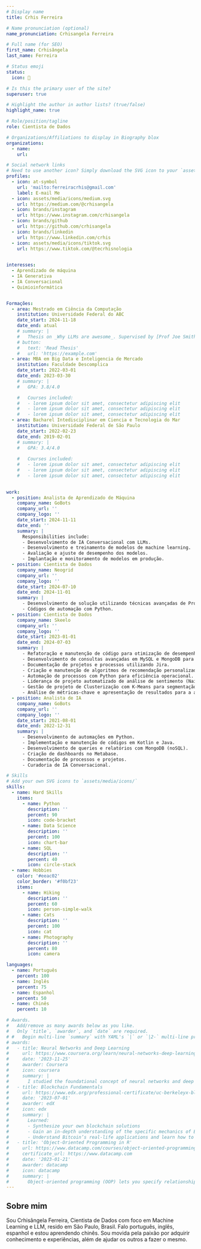 ```yaml
---
# Display name
title: Crhis Ferreira

# Name pronunciation (optional)
name_pronunciation: Crhisangela Ferreira

# Full name (for SEO)
first_name: Crhisângela
last_name: Ferreira

# Status emoji
status:
  icon: 🎲

# Is this the primary user of the site?
superuser: true

# Highlight the author in author lists? (true/false)
highlight_name: true

# Role/position/tagline
role: Cientista de Dados

# Organizations/Affiliations to display in Biography blox
organizations:
  - name: 
    url: 

# Social network links
# Need to use another icon? Simply download the SVG icon to your `assets/media/icons/` folder.
profiles:
  - icon: at-symbol
    url: 'mailto:ferreiracrhis@gmail.com'
    label: E-mail Me
  - icon: assets/media/icons/medium.svg
    url: https://medium.com/@crhisangela
  - icon: brands/instagram
    url: https://www.instagram.com/crhisangela
  - icon: brands/github
    url: https://github.com/crhisangela
  - icon: brands/linkedin
    url: https://www.linkedin.com/crhis
  - icon: assets/media/icons/tiktok.svg
    url: https://www.tiktok.com/@tecrhisnologia
 

interesses:
  - Aprendizado de máquina
  - IA Generativa
  - IA Conversacional
  - Quimioinformática


Formações:
  - area: Mestrado em Ciência da Computação
    institution: Universidade Federal do ABC
    date_start: 2024-11-18
    date_end: atual
    # summary: |
    #   Thesis on _Why LLMs are awesome_. Supervised by [Prof Joe Smith](https://example.com). Presented papers at 5 IEEE conferences with the contributions being published in 2 Springer journals.
    # button:
    #   text: 'Read Thesis'
    #   url: 'https://example.com'
  - area: MBA em Big Data e Inteligencia de Mercado
    institution: Faculdade Descomplica
    date_start: 2022-03-01
    date_end: 2023-03-30
    # summary: |
    #   GPA: 3.8/4.0

    #   Courses included:
    #   - lorem ipsum dolor sit amet, consectetur adipiscing elit
    #   - lorem ipsum dolor sit amet, consectetur adipiscing elit
    #   - lorem ipsum dolor sit amet, consectetur adipiscing elit
  - area: Bacharel Intedisciplinar em Ciencia e Tecnologia do Mar
    institution: Universidade Federal de São Paulo
    date_start: 2022-02-23
    date_end: 2019-02-01
    # summary: |
    #   GPA: 3.4/4.0
      
    #   Courses included:
    #   - lorem ipsum dolor sit amet, consectetur adipiscing elit
    #   - lorem ipsum dolor sit amet, consectetur adipiscing elit
    #   - lorem ipsum dolor sit amet, consectetur adipiscing elit

    
work:
  - position: Analista de Aprendizado de Máquina
    company_name: GoBots
    company_url: ''
    company_logo: ''
    date_start: 2024-11-11
    date_end: ''
    summary: |
      Responsibilities include:
      - Desenvolvimento de IA Conversacional com LLMs.
      - Desenvolvimento e treinamento de modelos de machine learning.
      - Avaliação e ajuste de desempenho dos modelos.
      - Implantação e monitoramento de modelos em produção.
  - position: Cientista de Dados
    company_name: Neogrid
    company_url: ''
    company_logo: ''
    date_start: 2024-07-10
    date_end: 2024-11-01
    summary: |
      - Desenvolvimento de solução utilizando técnicas avançadas de Processamento de Linguagem Natural (NLP) para análise e categorização automática de produtos em grandes bases de dados, aprimorando a precisão na segmentação e identificação de itens.
      - Códigos de automação com Python.
  - position: Cientista de Dados
    company_name: Skeelo
    company_url: ''
    company_logo: ''
    date_start: 2023-01-01
    date_end: 2024-07-03
    summary: |
      - Refatoração e manutenção de código para otimização de desempenho.
      - Desenvolvimento de consultas avançadas em MySQL e MongoDB para análises.
      - Documentação de projetos e processos utilizando Jira.
      - Criação e manutenção de algoritmos de recomendação personalizados.
      - Automação de processos com Python para eficiência operacional.
      - Liderança de projeto automatizado de análise de sentimento (Naive Bayes e Regressão Logística).
      - Gestão de projeto de Clusterização com K-Means para segmentação de usuários.
      - Análise de métricas-chave e apresentação de resultados para a alta gestão.
  - position: Analista de IA
    company_name: GoBots
    company_url: ''
    company_logo: ''
    date_start: 2021-08-01
    date_end: 2022-12-31
    summary: |
      - Desenvolvimento de automações em Python.
      - Implementação e manutenção de códigos em Kotlin e Java.
      - Desenvolvimento de queries e relatórios com MongoDB (noSQL).
      - Criação de dashboards no Metabase.
      - Documentação de processos e projetos.
      - Curadoria de IA Conversacional.

# Skills
# Add your own SVG icons to `assets/media/icons/`
skills:
  - name: Hard Skills
    items:
      - name: Python
        description: ''
        percent: 90
        icon: code-bracket
      - name: Data Science
        description: ''
        percent: 100
        icon: chart-bar
      - name: SQL
        description: ''
        percent: 40
        icon: circle-stack
  - name: Hobbies
    color: '#eeac02'
    color_border: '#f0bf23'
    items:
      - name: Hiking
        description: ''
        percent: 60
        icon: person-simple-walk
      - name: Cats
        description: ''
        percent: 100
        icon: cat
      - name: Photography
        description: ''
        percent: 80
        icon: camera

languages:
  - name: Português 
    percent: 100
  - name: Inglês 
    percent: 75
  - name: Espanhol
    percent: 50
  - name: Chinês 
    percent: 10

# Awards.
#   Add/remove as many awards below as you like.
#   Only `title`, `awarder`, and `date` are required.
# #   Begin multi-line `summary` with YAML's `|` or `|2-` multi-line prefix and indent 2 spaces below.
# awards:
#   - title: Neural Networks and Deep Learning
#     url: https://www.coursera.org/learn/neural-networks-deep-learning
#     date: '2023-11-25'
#     awarder: Coursera
#     icon: coursera
#     summary: |
#       I studied the foundational concept of neural networks and deep learning. By the end, I was familiar with the significant technological trends driving the rise of deep learning; build, train, and apply fully connected deep neural networks; implement efficient (vectorized) neural networks; identify key parameters in a neural network’s architecture; and apply deep learning to your own applications.
#   - title: Blockchain Fundamentals
#     url: https://www.edx.org/professional-certificate/uc-berkeleyx-blockchain-fundamentals
#     date: '2023-07-01'
#     awarder: edX
#     icon: edx
#     summary: |
#       Learned:
#       - Synthesize your own blockchain solutions
#       - Gain an in-depth understanding of the specific mechanics of Bitcoin
#       - Understand Bitcoin’s real-life applications and learn how to attack and destroy Bitcoin, Ethereum, smart contracts and Dapps, and alternatives to Bitcoin’s Proof-of-Work consensus algorithm
#   - title: 'Object-Oriented Programming in R'
#     url: https://www.datacamp.com/courses/object-oriented-programming-with-s3-and-r6-in-r
#     certificate_url: https://www.datacamp.com
#     date: '2023-01-21'
#     awarder: datacamp
#     icon: datacamp
#     summary: |
#       Object-oriented programming (OOP) lets you specify relationships between functions and the objects that they can act on, helping you manage complexity in your code. This is an intermediate level course, providing an introduction to OOP, using the S3 and R6 systems. S3 is a great day-to-day R programming tool that simplifies some of the functions that you write. R6 is especially useful for industry-specific analyses, working with web APIs, and building GUIs.
---
```


## Sobre mim

Sou Crhisângela Ferreira, Cientista de Dados com foco em Machine Learning e LLM, resido em São Paulo, Brasil. Falo português, inglês, espanhol e estou aprendendo chinês. Sou movida pela paixão por adquirir conhecimento e experiências, além de ajudar os outros a fazer o mesmo.
